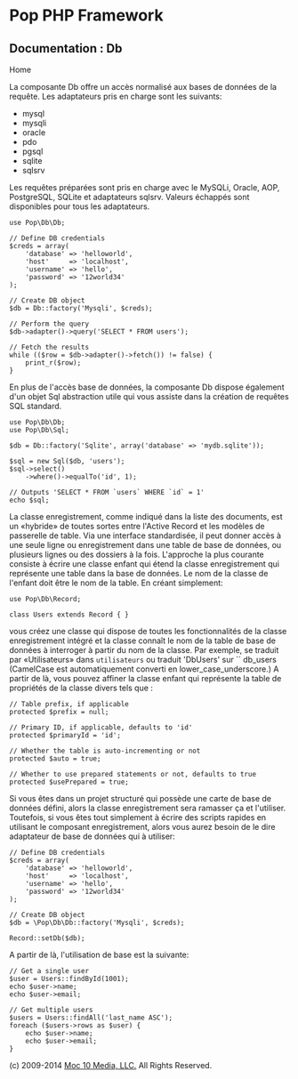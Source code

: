 Pop PHP Framework
=================

Documentation : Db
------------------

Home

La composante Db offre un accès normalisé aux bases de données de la
requête. Les adaptateurs pris en charge sont les suivants:

-   mysql
-   mysqli
-   oracle
-   pdo
-   pgsql
-   sqlite
-   sqlsrv

Les requêtes préparées sont pris en charge avec le MySQLi, Oracle, AOP,
PostgreSQL, SQLite et adaptateurs sqlsrv. Valeurs échappés sont
disponibles pour tous les adaptateurs.

    use Pop\Db\Db;

    // Define DB credentials
    $creds = array(
        'database' => 'helloworld',
        'host'     => 'localhost',
        'username' => 'hello',
        'password' => '12world34'
    );

    // Create DB object
    $db = Db::factory('Mysqli', $creds);

    // Perform the query
    $db->adapter()->query('SELECT * FROM users');

    // Fetch the results
    while (($row = $db->adapter()->fetch()) != false) {
        print_r($row);
    }

En plus de l'accès base de données, la composante Db dispose également
d'un objet Sql abstraction utile qui vous assiste dans la création de
requêtes SQL standard.

    use Pop\Db\Db;
    use Pop\Db\Sql;

    $db = Db::factory('Sqlite', array('database' => 'mydb.sqlite'));

    $sql = new Sql($db, 'users');
    $sql->select()
        ->where()->equalTo('id', 1);

    // Outputs 'SELECT * FROM `users` WHERE `id` = 1'
    echo $sql;

La classe enregistrement, comme indiqué dans la liste des documents, est un «hybride» de toutes sortes entre l'Active Record et les modèles de passerelle de table. Via une interface standardisée, il peut donner accès à une seule ligne ou enregistrement dans une table de base de données, ou plusieurs lignes ou des dossiers à la fois. L'approche la plus courante consiste à écrire une classe enfant qui étend la classe enregistrement qui représente une table dans la base de données. Le nom de la classe de l'enfant doit être le nom de la table. En créant simplement:

    use Pop\Db\Record;

    class Users extends Record { }

vous créez une classe qui dispose de toutes les fonctionnalités de la classe enregistrement intégré et la classe connaît le nom de la table de base de données à interroger à partir du nom de la classe. Par exemple, se traduit par «Utilisateurs» dans `utilisateurs` ou traduit 'DbUsers' sur `` db_users (CamelCase est automatiquement converti en lower_case_underscore.) A partir de là, vous pouvez affiner la classe enfant qui représente la table de propriétés de la classe divers tels que :

    // Table prefix, if applicable
    protected $prefix = null;

    // Primary ID, if applicable, defaults to 'id'
    protected $primaryId = 'id';

    // Whether the table is auto-incrementing or not
    protected $auto = true;

    // Whether to use prepared statements or not, defaults to true
    protected $usePrepared = true;

Si vous êtes dans un projet structuré qui possède une carte de base de données défini, alors la classe enregistrement sera ramasser ça et l'utiliser. Toutefois, si vous êtes tout simplement à écrire des scripts rapides en utilisant le composant enregistrement, alors vous aurez besoin de le dire adaptateur de base de données qui à utiliser:

    // Define DB credentials
    $creds = array(
        'database' => 'helloworld',
        'host'     => 'localhost',
        'username' => 'hello',
        'password' => '12world34'
    );

    // Create DB object
    $db = \Pop\Db\Db::factory('Mysqli', $creds);

    Record::setDb($db);

A partir de là, l'utilisation de base est la suivante:

    // Get a single user
    $user = Users::findById(1001);
    echo $user->name;
    echo $user->email;

    // Get multiple users
    $users = Users::findAll('last_name ASC');
    foreach ($users->rows as $user) {
        echo $user->name;
        echo $user->email;
    }

\(c) 2009-2014 [Moc 10 Media, LLC.](http://www.moc10media.com) All
Rights Reserved.
